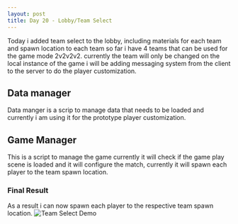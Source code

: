```yaml
---
layout: post
title: Day 20 - Lobby/Team Select
---
```


Today i added team select to the lobby, including materials for each team and spawn location to each team so far i have 4 teams that can be used for the game mode 2v2v2v2.
currently the team will only be changed on the local instance of the game i will be adding messaging system from the client to the server to do the player customization.
## Data manager 
Data manger is a scrip to manage data that needs to be loaded and currently i am using it for the prototype player customization.

## Game Manager
This is a script to manage the game currently it will check if the game play scene is loaded and it will configure the match, currently it will spawn each player to the team spawn location.

### Final Result
As a result i can now spawn each player to the respective team spawn location.
<img src="/Summer2021WorkPlacementProject/images/Prototype/TeamSelect.gif" alt="Team Select Demo">